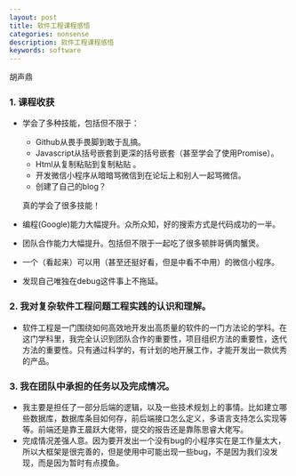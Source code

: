 ```yaml
---
layout: post
title: 软件工程课程感悟
categories: nonsense
description: 软件工程课程感悟
keywords: software
---
```




胡声鼎

### 1. 课程收获

- 学会了多种技能，包括但不限于： 

  - Github从畏手畏脚到敢于乱搞。
  - Javascript从括号嵌套到更深的括号嵌套（甚至学会了使用Promise）。
  - Html从复制粘贴到复制粘贴 。
  - 开发微信小程序从暗暗骂微信到在论坛上和别人一起骂微信。
  - 创建了自己的blog？

  真的学会了很多技能！

- 编程(Google)能力大幅提升。众所众知，好的搜索方式是代码成功的一半。

- 团队合作能力大幅提升。包括但不限于一起吃了很多顿胖哥俩肉蟹煲。

- 一个（看起来）可以用（甚至还挺好看，但是中看不中用）的微信小程序。

- 发现自己唯独在debug这件事上不拖延。

### 2. 我对复杂软件工程问题工程实践的认识和理解。

- 软件工程是一门围绕如何高效地开发出高质量的软件的一门方法论的学科。在这门学科里，我完全认识到团队合作的重要性，项目组织方法的重要性，迭代方法的重要性。只有通过科学的，有计划的地开展工作，才能开发出一款优秀的产品。

### 3. 我在团队中承担的任务以及完成情况。

- 我主要是担任了一部分后端的逻辑，以及一些技术规划上的事情。比如建立哪些数据库，数据库条目如何存，前后端接口怎么定义，多语言支持怎么实现等等。前端还是靠王晨跃大佬带，提交的报告还是靠陈思睿大佬写。
- 完成情况差强人意。因为要开发出一个没有bug的小程序实在是工作量太大，所以大框架是很完善的，但是使用中可能出现一些bug，不是因为我们没发现，而是因为暂时有点摸鱼。



